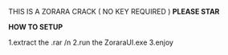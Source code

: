 THIS IS A ZORARA CRACK ( NO KEY REQUIRED ) 
**PLEASE STAR**

**HOW TO SETUP**

1.extract the .rar /n
2.run the ZoraraUI.exe
3.enjoy 
